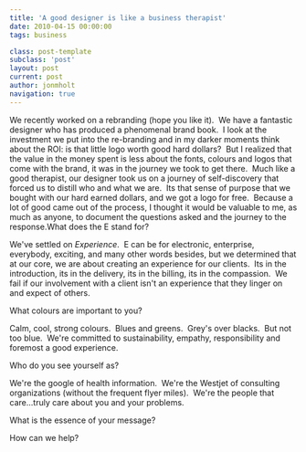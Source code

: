 ```yaml
---
title: 'A good designer is like a business therapist'
date: 2010-04-15 00:00:00 
tags: business

class: post-template
subclass: 'post'
layout: post
current: post
author: jonmholt
navigation: true
---
```

We recently worked on a rebranding (hope you like it).  We have a fantastic designer who has produced a phenomenal brand book.  I look at the investment we put into the re-branding and in my darker moments think about the ROI: is that little logo worth good hard dollars?  But I realized that the value in the money spent is less about the fonts, colours and logos that come with the brand, it was in the journey we took to get there.  Much like a good therapist, our designer took us on a journey of self-discovery that forced us to distill who and what we are.  Its that sense of purpose that we bought with our hard earned dollars, and we got a logo for free.  Because a lot of good came out of the process, I thought it would be valuable to me, as much as anyone, to document the questions asked and the journey to the response.<a name="more"></a>What does the E stand for?

We've settled on _Experience_.  E can be for electronic, enterprise, everybody, exciting, and many other words besides, but we determined that at our core, we are about creating an experience for our clients.  Its in the introduction, its in the delivery, its in the billing, its in the compassion.  We fail if our involvement with a client isn't an experience that they linger on and expect of others.

What colours are important to you?

Calm, cool, strong colours.  Blues and greens.  Grey's over blacks.  But not too blue.  We're committed to sustainability, empathy, responsibility and foremost a good experience.

Who do you see yourself as?

We're the google of health information.  We're the Westjet of consulting organizations (without the frequent flyer miles).  We're the people that care...truly care about you and your problems.

What is the essence of your message?

How can we help?
